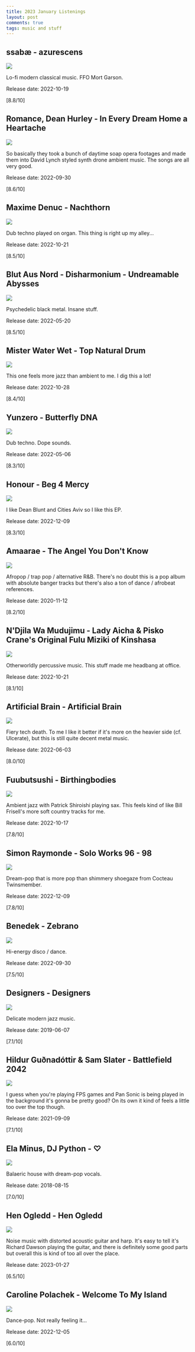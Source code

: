 ```yaml
---
title: 2023 January Listenings
layout: post
comments: true
tags: music and stuff
---
```


## ssabæ - azurescens

  ![](https://f4.bcbits.com/img/a1896713498_16.jpg)

  Lo-fi modern classical music. FFO Mort Garson.

  Release date: 2022-10-19

  [8.8/10]

## Romance, Dean Hurley - In Every Dream Home a Heartache

  ![](https://f4.bcbits.com/img/a0935507890_16.jpg)

  So basically they took a bunch of daytime soap opera footages and made them into David Lynch styled synth drone ambient music. The songs are all very good.

  Release date: 2022-09-30

  [8.6/10]

## Maxime Denuc - Nachthorn

  ![](https://f4.bcbits.com/img/a2686757396_16.jpg)

  Dub techno played on organ. This thing is right up my alley...

  Release date: 2022-10-21

  [8.5/10]

## Blut Aus Nord - Disharmonium - Undreamable Abysses

  ![](https://f4.bcbits.com/img/a1144509702_16.jpg)

  Psychedelic black metal. Insane stuff.

  Release date: 2022-05-20

  [8.5/10]

## Mister Water Wet - Top Natural Drum

  ![](https://f4.bcbits.com/img/a3561191462_16.jpg)

  This one feels more jazz than ambient to me. I dig this a lot!

  Release date: 2022-10-28

  [8.4/10]

## Yunzero - Butterfly DNA

  ![](https://f4.bcbits.com/img/a1078917267_16.jpg)

  Dub techno. Dope sounds.

  Release date: 2022-05-06

  [8.3/10]

## Honour - Beg 4 Mercy

  ![](https://f4.bcbits.com/img/a3796266867_16.jpg)

  I like Dean Blunt and Cities Aviv so I like this EP.

  Release date: 2022-12-09

  [8.3/10]

## Amaarae - The Angel You Don't Know

  ![](https://f4.bcbits.com/img/a0749697593_16.jpg)

  Afropop / trap pop / alternative R&B. There's no doubt this is a pop album with absolute banger tracks but there's also a ton of dance / afrobeat references.

  Release date: 2020-11-12

  [8.2/10]

## N'Djila Wa Mudujimu - Lady Aicha & Pisko Crane's Original Fulu Miziki of Kinshasa

  ![](https://f4.bcbits.com/img/a1370979743_16.jpg)

  Otherworldly percussive music. This stuff made me headbang at office.

  Release date: 2022-10-21

  [8.1/10]

## Artificial Brain - Artificial Brain

  ![](https://f4.bcbits.com/img/a2049691384_16.jpg)

  Fiery tech death. To me I like it better if it's more on the heavier side (cf. Ulcerate), but this is still quite decent metal music.

  Release date: 2022-06-03

  [8.0/10]

## Fuubutsushi - Birthingbodies

  ![](https://f4.bcbits.com/img/a3375092233_16.jpg)

  Ambient jazz with Patrick Shiroishi playing sax. This feels kind of like Bill Frisell's more soft country tracks for me.

  Release date: 2022-10-17

  [7.8/10]

## Simon Raymonde - Solo Works 96 - 98

  ![](https://f4.bcbits.com/img/a0105019432_16.jpg)

  Dream-pop that is more pop than shimmery shoegaze from Cocteau Twinsmember.

  Release date: 2022-12-09

  [7.8/10]

## Benedek - Zebrano

  ![](https://f4.bcbits.com/img/a2598622269_16.jpg)

  Hi-energy disco / dance.

  Release date: 2022-09-30

  [7.5/10]

## Designers - Designers

  ![](https://f4.bcbits.com/img/a1678632108_16.jpg)

  Delicate modern jazz music.

  Release date: 2019-06-07

  [7.1/10]

## Hildur Guðnadóttir & Sam Slater - Battlefield 2042

  ![](https://i.scdn.co/image/ab67616d0000b2734af69ca25ca80f83e7765e4d)

  I guess when you're playing FPS games and Pan Sonic is being played in the background it's gonna be pretty good? On its own it kind of feels a little too over the top though.

  Release date: 2021-09-09

  [7.1/10]

## Ela Minus, DJ Python - ♡

  ![](https://f4.bcbits.com/img/a3335859992_16.jpg)

  Balaeric house with dream-pop vocals.

  Release date: 2018-08-15

  [7.0/10]

## Hen Ogledd - Hen Ogledd

  ![](https://f4.bcbits.com/img/a0609021128_16.jpg)

  Noise music with distorted acoustic guitar and harp. It's easy to tell it's Richard Dawson playing the guitar, and there is definitely some good parts but overall this is kind of too all over the place.

  Release date: 2023-01-27

  [6.5/10]

## Caroline Polachek - Welcome To My Island

  ![](https://f4.bcbits.com/img/a0762644395_16.jpg)

  Dance-pop. Not really feeling it...

  Release date: 2022-12-05

  [6.0/10]
